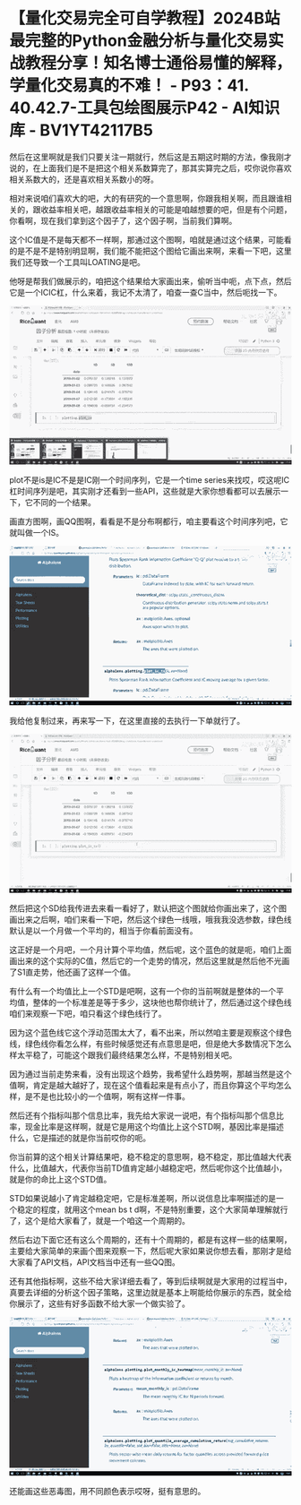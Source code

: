 # 【量化交易完全可自学教程】2024B站最完整的Python金融分析与量化交易实战教程分享！知名博士通俗易懂的解释，学量化交易真的不难！ - P93：41. 40.42.7-工具包绘图展示P42 - AI知识库 - BV1YT42117B5

然后在这里啊就是我们只要关注一期就行，然后这是五期这时期的方法，像我刚才说的，在上面我们是不是把这个相关系数算完了，那其实算完之后，哎你说你喜欢相关系数大的，还是喜欢相关系数小的呀。

相对来说咱们喜欢大的吧，大的有研究的一个意思啊，你跟我相关啊，而且跟谁相关的，跟收益率相关吧，越跟收益率相关的可能是咱越想要的吧，但是有个问题，你看啊，现在我们拿到这个因子了，这个因子啊，当前我们算啊。

这个IC值是不是每天都不一样啊，那通过这个图啊，咱就是通过这个结果，可能看的是不是不是特别明显啊，我们能不能把这个图给它画出来啊，来看一下吧，这里我们还导致一个工具叫LOATING是吧。

他呀是帮我们做展示的，咱把这个结果给大家画出来，偷听当中呃，点下点，然后它是一个ICIC杠，什么来着，我记不太清了，咱查一查C当中，然后呃找一下。



![](img/c18236f5d6bcfca5d1ae0ca3674d52b5_1.png)

plot不是is是IC不是是IC刚一个时间序列，它是一个time series来找哎，哎这呢IC杠时间序列是吧，其实刚才还看到一些API，这些就是大家你想看都可以去展示一下，它不同的一个结果。

画直方图啊，画QQ图啊，看看是不是分布啊都行，咱主要看这个时间序列吧，它就叫做一个IS。

![](img/c18236f5d6bcfca5d1ae0ca3674d52b5_3.png)

我给他复制过来，再来写一下，在这里直接的去执行一下单就行了。

![](img/c18236f5d6bcfca5d1ae0ca3674d52b5_5.png)

然后把这个SD给我传进去来看一看好了，默认把这个图就给你画出来了，这个图画出来之后啊，咱们来看一下吧，然后这个绿色一线哦，哦我我没选参数，绿色线默认是以一个月做一个平均的，相当于你看前面没有。

这正好是一个月吧，一个月计算个平均值，然后呢，这个蓝色的就是呃，咱们上面画出来的这个实际的C值，然后它的一个走势的情况，然后这里就是然后他不光画了S1直走势，他还画了这样一个值。

有什么有一个均值比上一个STD是吧啊，这有一个你的当前啊就是整体的一个平均值，整体的一个标准差是等于多少，这块他也帮你统计了，然后通过这个绿色线咱们来观察一下吧，咱只看这个绿色线行了。

因为这个蓝色线它这个浮动范围太大了，看不出来，所以然咱主要是观察这个绿色线，绿色线你看怎么样，有些时候感觉还有点意思是吧，但是绝大多数情况下怎么样太平稳了，可能这个跟我们最终结果怎么样，不是特别相关吧。

因为通过当前走势来看，没有出现这个趋势，我希望什么趋势啊，那越当然是这个值啊，肯定是越大越好了，现在这个值看起来是有点小了，而且你算这个平均怎么样，是不是也比较小的一个值啊，啊有这样一件事。

然后还有个指标叫那个信息比率，我先给大家说一说吧，有个指标叫那个信息比率，现金比率是这样啊，就是它是用这个均值比上这个STD啊，基因比率是描述什么，它是描述的就是你当前哎你的呃。

你当前算的这个相关计算结果吧，稳不稳定的意思啊，稳不稳定，那比值越大代表什么，比值越大，代表你当前TD值肯定越小越稳定吧，然后呢你这个比值越小，就是你的命比上这个STD值。

STD如果说越小了肯定越稳定吧，它是标准差啊，所以说信息比率啊描述的是一个稳定的程度，就用这个mean bs t d啊，不是特别重要，这个大家简单理解就行了，这个是给大家看了，就是一个咱这一个周期的。

然后右边下面它还有这么个周期的，还有十个周期的，都是有这样一些的结果啊，主要给大家简单的来画个图来观察一下，然后呢大家如果说你想去看，那刚才是给大家看了API文档，API文档当中还有一些QQ图。

还有其他指标啊，这些不给大家详细去看了，等到后续啊就是大家用的过程当中，真要去详细的分析这个因子策略，这里边就是基本上啊能给你展示的东西，就全给你展示了，这些有好多函数不给大家一个做实验了。



![](img/c18236f5d6bcfca5d1ae0ca3674d52b5_7.png)

还能画这些恶毒图，用不同颜色表示哎呀，挺有意思的。